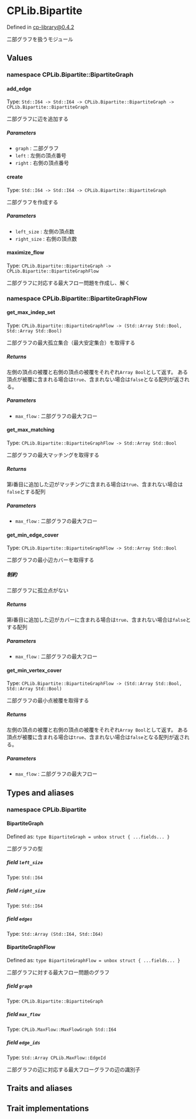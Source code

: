 # CPLib.Bipartite

Defined in cp-library@0.4.2

二部グラフを扱うモジュール

## Values

### namespace CPLib.Bipartite::BipartiteGraph

#### add_edge

Type: `Std::I64 -> Std::I64 -> CPLib.Bipartite::BipartiteGraph -> CPLib.Bipartite::BipartiteGraph`

二部グラフに辺を追加する

##### Parameters

- `graph` : 二部グラフ
- `left` : 左側の頂点番号
- `right` : 右側の頂点番号

#### create

Type: `Std::I64 -> Std::I64 -> CPLib.Bipartite::BipartiteGraph`

二部グラフを作成する

##### Parameters

- `left_size` : 左側の頂点数
- `right_size` : 右側の頂点数

#### maximize_flow

Type: `CPLib.Bipartite::BipartiteGraph -> CPLib.Bipartite::BipartiteGraphFlow`

二部グラフに対応する最大フロー問題を作成し、解く

### namespace CPLib.Bipartite::BipartiteGraphFlow

#### get_max_indep_set

Type: `CPLib.Bipartite::BipartiteGraphFlow -> (Std::Array Std::Bool, Std::Array Std::Bool)`

二部グラフの最大孤立集合（最大安定集合）を取得する

##### Returns

左側の頂点の被覆と右側の頂点の被覆をそれぞれ`Array Bool`として返す。
ある頂点が被覆に含まれる場合は`true`、含まれない場合は`false`となる配列が返される。

##### Parameters

- `max_flow` : 二部グラフの最大フロー

#### get_max_matching

Type: `CPLib.Bipartite::BipartiteGraphFlow -> Std::Array Std::Bool`

二部グラフの最大マッチングを取得する

##### Returns

第i番目に追加した辺がマッチングに含まれる場合は`true`、含まれない場合は`false`とする配列

##### Parameters

- `max_flow` : 二部グラフの最大フロー

#### get_min_edge_cover

Type: `CPLib.Bipartite::BipartiteGraphFlow -> Std::Array Std::Bool`

二部グラフの最小辺カバーを取得する

##### 制約

二部グラフに孤立点がない

##### Returns

第i番目に追加した辺がカバーに含まれる場合は`true`、含まれない場合は`false`とする配列

##### Parameters

- `max_flow` : 二部グラフの最大フロー

#### get_min_vertex_cover

Type: `CPLib.Bipartite::BipartiteGraphFlow -> (Std::Array Std::Bool, Std::Array Std::Bool)`

二部グラフの最小点被覆を取得する

##### Returns

左側の頂点の被覆と右側の頂点の被覆をそれぞれ`Array Bool`として返す。
ある頂点が被覆に含まれる場合は`true`、含まれない場合は`false`となる配列が返される。

##### Parameters

- `max_flow` : 二部グラフの最大フロー

## Types and aliases

### namespace CPLib.Bipartite

#### BipartiteGraph

Defined as: `type BipartiteGraph = unbox struct { ...fields... }`

二部グラフの型

##### field `left_size`

Type: `Std::I64`

##### field `right_size`

Type: `Std::I64`

##### field `edges`

Type: `Std::Array (Std::I64, Std::I64)`

#### BipartiteGraphFlow

Defined as: `type BipartiteGraphFlow = unbox struct { ...fields... }`

二部グラフに対する最大フロー問題のグラフ

##### field `graph`

Type: `CPLib.Bipartite::BipartiteGraph`

##### field `max_flow`

Type: `CPLib.MaxFlow::MaxFlowGraph Std::I64`

##### field `edge_ids`

Type: `Std::Array CPLib.MaxFlow::EdgeId`

二部グラフの辺に対応する最大フローグラフの辺の識別子

## Traits and aliases

## Trait implementations